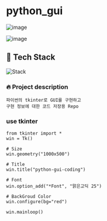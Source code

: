 # python_gui

![image](https://user-images.githubusercontent.com/22822369/149247449-6378c9f8-9c9e-4c6d-a846-e7a78aef1925.png)


![image](https://user-images.githubusercontent.com/22822369/149247503-26d3db3c-73b9-4034-bd54-8a570b5b45cb.png)

## :hammer: Tech Stack
![Stack](https://img.shields.io/badge/Python-3776AB?style=flat-square&logo=Python&logoColor=white)

### :fire: Project description
    파이썬의 tkinter로 GUI를 구현하고
    구현 정보에 대한 코드 저장용 Repo 
    


### use tkinter 
```
from tkinter import *
win = Tk()

# Size
win.geometry("1000x500")

# Title
win.title("python-gui-coding")

# Font
win.option_add("*Font", "맑은고딕 25")

# BackGroud Color
win.configure(bg="red")

win.mainloop()
```
